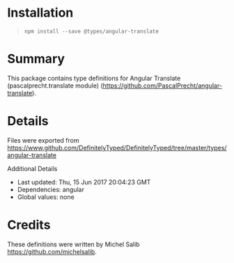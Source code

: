 # Installation
> `npm install --save @types/angular-translate`

# Summary
This package contains type definitions for Angular Translate (pascalprecht.translate module) (https://github.com/PascalPrecht/angular-translate).

# Details
Files were exported from https://www.github.com/DefinitelyTyped/DefinitelyTyped/tree/master/types/angular-translate

Additional Details
 * Last updated: Thu, 15 Jun 2017 20:04:23 GMT
 * Dependencies: angular
 * Global values: none

# Credits
These definitions were written by Michel Salib <https://github.com/michelsalib>.
